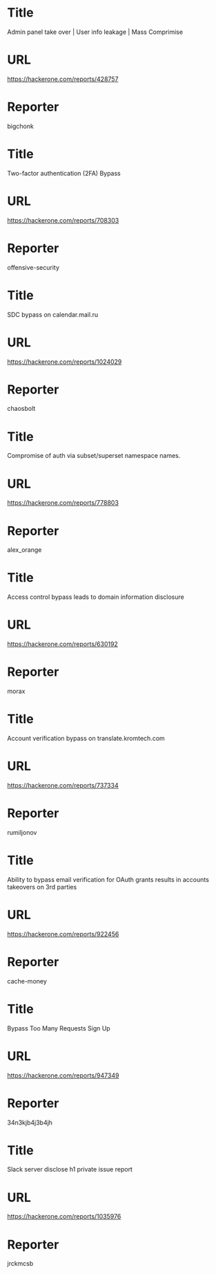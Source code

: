 # Title
Admin panel take over | User info leakage | Mass Comprimise
# URL 
https://hackerone.com/reports/428757
# Reporter 
bigchonk

# Title
Two-factor authentication (2FA) Bypass
# URL 
https://hackerone.com/reports/708303
# Reporter 
offensive-security

# Title
SDC bypass on calendar.mail.ru
# URL 
https://hackerone.com/reports/1024029
# Reporter 
chaosbolt

# Title
Compromise of auth via subset/superset namespace names.
# URL 
https://hackerone.com/reports/778803
# Reporter 
alex_orange

# Title
Access control bypass leads to domain information disclosure
# URL 
https://hackerone.com/reports/630192
# Reporter 
morax

# Title
Account verification bypass on translate.kromtech.com
# URL 
https://hackerone.com/reports/737334
# Reporter 
rumiljonov

# Title
Ability to bypass email verification for OAuth grants results in accounts takeovers on 3rd parties
# URL 
https://hackerone.com/reports/922456
# Reporter 
cache-money

# Title
Bypass Too Many Requests Sign Up 
# URL 
https://hackerone.com/reports/947349
# Reporter 
34n3kjb4j3b4jh

# Title
Slack server disclose h1 private issue report
# URL 
https://hackerone.com/reports/1035976
# Reporter 
jrckmcsb

